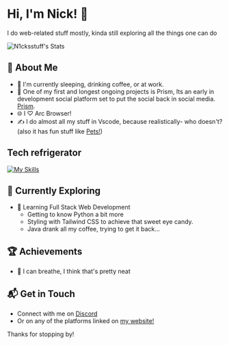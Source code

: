 # Hi, I'm Nick!  👋

I do web-related stuff mostly, kinda still exploring all the things one can do

![N1cksstuff's Stats](https://github-readme-stats.vercel.app/api?username=N1cksstuff&theme=vue-dark&show_icons=true&hide_border=true&count_private=true)

## 🚀 About Me

- 🔭 I'm currently sleeping, drinking coffee, or at work.
- 📝 One of my first and longest ongoing projects is Prism, Its an early in development social platform set to put the social back in social media. [Prism](https://meetprism.net).
- 🌐 I ♡ Arc Browser!
- ✍️ I do almost all my stuff in Vscode, because realistically- who doesn't? (also it has fun stuff like [Pets!](https://marketplace.visualstudio.com/items?itemName=tonybaloney.vscode-pets))

## Tech refrigerator 
[![My Skills](https://skillicons.dev/icons?i=js,html,css,figma,md,python,godot,idea,raspberrypi,tailwind,vscode,vue)](https://skillicons.dev)

## 🌱 Currently Exploring

- 🚀 Learning Full Stack Web Development
  - Getting to know Python a bit more
  - Styling with Tailwind CSS to achieve that sweet eye candy.
  - Java drank all my coffee, trying to get it back...

 ## 🏆 Achievements

- 🌟 I can breathe, I think that's pretty neat


## 📬 Get in Touch

- Connect with me on [Discord](https://discord.gg/g7ZAmTQhsP)
- Or on any of the platforms linked on [my website!](https://nickowo.me)

Thanks for stopping by!
